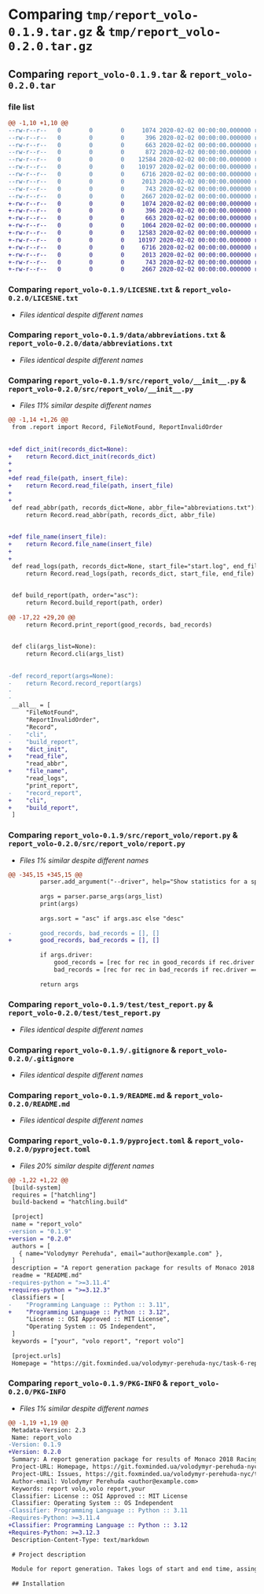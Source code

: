 # Comparing `tmp/report_volo-0.1.9.tar.gz` & `tmp/report_volo-0.2.0.tar.gz`

## Comparing `report_volo-0.1.9.tar` & `report_volo-0.2.0.tar`

### file list

```diff
@@ -1,10 +1,10 @@
--rw-r--r--   0        0        0     1074 2020-02-02 00:00:00.000000 report_volo-0.1.9/LICESNE.txt
--rw-r--r--   0        0        0      396 2020-02-02 00:00:00.000000 report_volo-0.1.9/requirements.txt
--rw-r--r--   0        0        0      663 2020-02-02 00:00:00.000000 report_volo-0.1.9/data/abbreviations.txt
--rw-r--r--   0        0        0      872 2020-02-02 00:00:00.000000 report_volo-0.1.9/src/report_volo/__init__.py
--rw-r--r--   0        0        0    12584 2020-02-02 00:00:00.000000 report_volo-0.1.9/src/report_volo/report.py
--rw-r--r--   0        0        0    10197 2020-02-02 00:00:00.000000 report_volo-0.1.9/test/test_report.py
--rw-r--r--   0        0        0     6716 2020-02-02 00:00:00.000000 report_volo-0.1.9/.gitignore
--rw-r--r--   0        0        0     2013 2020-02-02 00:00:00.000000 report_volo-0.1.9/README.md
--rw-r--r--   0        0        0      743 2020-02-02 00:00:00.000000 report_volo-0.1.9/pyproject.toml
--rw-r--r--   0        0        0     2667 2020-02-02 00:00:00.000000 report_volo-0.1.9/PKG-INFO
+-rw-r--r--   0        0        0     1074 2020-02-02 00:00:00.000000 report_volo-0.2.0/LICESNE.txt
+-rw-r--r--   0        0        0      396 2020-02-02 00:00:00.000000 report_volo-0.2.0/requirements.txt
+-rw-r--r--   0        0        0      663 2020-02-02 00:00:00.000000 report_volo-0.2.0/data/abbreviations.txt
+-rw-r--r--   0        0        0     1064 2020-02-02 00:00:00.000000 report_volo-0.2.0/src/report_volo/__init__.py
+-rw-r--r--   0        0        0    12583 2020-02-02 00:00:00.000000 report_volo-0.2.0/src/report_volo/report.py
+-rw-r--r--   0        0        0    10197 2020-02-02 00:00:00.000000 report_volo-0.2.0/test/test_report.py
+-rw-r--r--   0        0        0     6716 2020-02-02 00:00:00.000000 report_volo-0.2.0/.gitignore
+-rw-r--r--   0        0        0     2013 2020-02-02 00:00:00.000000 report_volo-0.2.0/README.md
+-rw-r--r--   0        0        0      743 2020-02-02 00:00:00.000000 report_volo-0.2.0/pyproject.toml
+-rw-r--r--   0        0        0     2667 2020-02-02 00:00:00.000000 report_volo-0.2.0/PKG-INFO
```

### Comparing `report_volo-0.1.9/LICESNE.txt` & `report_volo-0.2.0/LICESNE.txt`

 * *Files identical despite different names*

### Comparing `report_volo-0.1.9/data/abbreviations.txt` & `report_volo-0.2.0/data/abbreviations.txt`

 * *Files identical despite different names*

### Comparing `report_volo-0.1.9/src/report_volo/__init__.py` & `report_volo-0.2.0/src/report_volo/__init__.py`

 * *Files 11% similar despite different names*

```diff
@@ -1,14 +1,26 @@
 from .report import Record, FileNotFound, ReportInvalidOrder
 
 
+def dict_init(records_dict=None):
+    return Record.dict_init(records_dict)
+
+
+def read_file(path, insert_file):
+    return Record.read_file(path, insert_file)
+
+
 def read_abbr(path, records_dict=None, abbr_file="abbreviations.txt"):
     return Record.read_abbr(path, records_dict, abbr_file)
 
 
+def file_name(insert_file):
+    return Record.file_name(insert_file)
+
+
 def read_logs(path, records_dict=None, start_file="start.log", end_file="end.log"):
     return Record.read_logs(path, records_dict, start_file, end_file)
 
 
 def build_report(path, order="asc"):
     return Record.build_report(path, order)
 
@@ -17,22 +29,20 @@
     return Record.print_report(good_records, bad_records)
 
 
 def cli(args_list=None):
     return Record.cli(args_list)
 
 
-def record_report(args=None):
-    return Record.record_report(args)
-
-
 __all__ = [
     "FileNotFound",
     "ReportInvalidOrder",
     "Record",
-    "cli",
-    "build_report",
+    "dict_init",
+    "read_file",
     "read_abbr",
+    "file_name",
     "read_logs",
     "print_report",
-    "record_report",
+    "cli",
+    "build_report",
 ]
```

### Comparing `report_volo-0.1.9/src/report_volo/report.py` & `report_volo-0.2.0/src/report_volo/report.py`

 * *Files 1% similar despite different names*

```diff
@@ -345,15 +345,15 @@
         parser.add_argument("--driver", help="Show statistics for a specific driver")
 
         args = parser.parse_args(args_list)
         print(args)
 
         args.sort = "asc" if args.asc else "desc"
 
-        good_records, bad_records = [], [] 
+        good_records, bad_records = [], []
 
         if args.driver:
             good_records = [rec for rec in good_records if rec.driver == args.driver]
             bad_records = [rec for rec in bad_records if rec.driver == args.driver]
 
         return args
```

### Comparing `report_volo-0.1.9/test/test_report.py` & `report_volo-0.2.0/test/test_report.py`

 * *Files identical despite different names*

### Comparing `report_volo-0.1.9/.gitignore` & `report_volo-0.2.0/.gitignore`

 * *Files identical despite different names*

### Comparing `report_volo-0.1.9/README.md` & `report_volo-0.2.0/README.md`

 * *Files identical despite different names*

### Comparing `report_volo-0.1.9/pyproject.toml` & `report_volo-0.2.0/pyproject.toml`

 * *Files 20% similar despite different names*

```diff
@@ -1,22 +1,22 @@
 [build-system]
 requires = ["hatchling"]
 build-backend = "hatchling.build"
 
 [project]
 name = "report_volo"
-version = "0.1.9"
+version = "0.2.0"
 authors = [
   { name="Volodymyr Perehuda", email="author@example.com" },
 ]
 description = "A report generation package for results of Monaco 2018 Racing"
 readme = "README.md"
-requires-python = ">=3.11.4"
+requires-python = ">=3.12.3"
 classifiers = [
-    "Programming Language :: Python :: 3.11",
+    "Programming Language :: Python :: 3.12",
     "License :: OSI Approved :: MIT License",
     "Operating System :: OS Independent",
 ]
 keywords = ["your", "volo report", "report volo"]
 
 [project.urls]
 Homepage = "https://git.foxminded.ua/volodymyr-perehuda-nyc/task-6-report-of-monaco-2018-racing"
```

### Comparing `report_volo-0.1.9/PKG-INFO` & `report_volo-0.2.0/PKG-INFO`

 * *Files 1% similar despite different names*

```diff
@@ -1,19 +1,19 @@
 Metadata-Version: 2.3
 Name: report_volo
-Version: 0.1.9
+Version: 0.2.0
 Summary: A report generation package for results of Monaco 2018 Racing
 Project-URL: Homepage, https://git.foxminded.ua/volodymyr-perehuda-nyc/task-6-report-of-monaco-2018-racing
 Project-URL: Issues, https://git.foxminded.ua/volodymyr-perehuda-nyc/task-6-report-of-monaco-2018-racing/issues
 Author-email: Volodymyr Perehuda <author@example.com>
 Keywords: report volo,volo report,your
 Classifier: License :: OSI Approved :: MIT License
 Classifier: Operating System :: OS Independent
-Classifier: Programming Language :: Python :: 3.11
-Requires-Python: >=3.11.4
+Classifier: Programming Language :: Python :: 3.12
+Requires-Python: >=3.12.3
 Description-Content-Type: text/markdown
 
 # Project description
 
 Module for report generation. Takes logs of start and end time, assing values by key to data from abbrevations.txt and provide records recults.
 
 ## Installation
```

